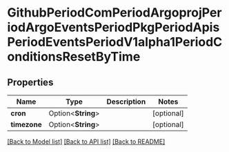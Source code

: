 # GithubPeriodComPeriodArgoprojPeriodArgoEventsPeriodPkgPeriodApisPeriodEventsPeriodV1alpha1PeriodConditionsResetByTime

## Properties

Name | Type | Description | Notes
------------ | ------------- | ------------- | -------------
**cron** | Option<**String**> |  | [optional]
**timezone** | Option<**String**> |  | [optional]

[[Back to Model list]](../README.md#documentation-for-models) [[Back to API list]](../README.md#documentation-for-api-endpoints) [[Back to README]](../README.md)


